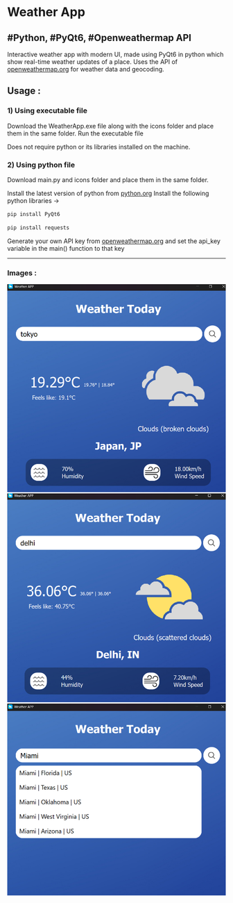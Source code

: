 # Weather App
## #Python, #PyQt6, #Openweathermap API
Interactive weather app with modern UI, made using PyQt6 in python which show real-time weather updates of a place. Uses the API of [openweathermap.org](https://openweathermap.org/) for weather data and geocoding.

## Usage :
### 1) Using executable file
Download the WeatherApp.exe file along with the icons folder and place them in the same folder.
Run the executable file

Does not require python or its libraries installed on the machine.

### 2) Using python file
Download main.py and icons folder and place them in the same folder.

Install the latest version of python from [python.org](https://www.python.org/)
Install the following python libraries ->

```bash
pip install PyQt6
```
```bash
pip install requests
```
Generate your own API key from [openweathermap.org](https://openweathermap.org/api) and set the api_key variable in the main() function to that key
___
### Images :
![screenshot](screenshots/Screenshot-1.png)
![screenshot](screenshots/Screenshot-2.png)
![screenshot](screenshots/Screenshot-3.png)
